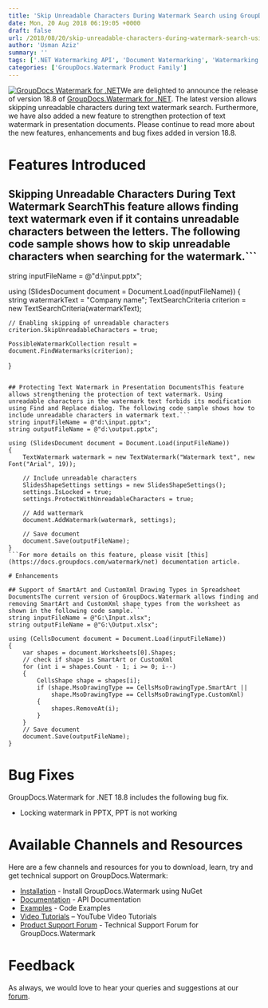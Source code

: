 ```yaml
---
title: 'Skip Unreadable Characters During Watermark Search using GroupDocs.Watermark for .NET 18.8'
date: Mon, 20 Aug 2018 06:19:05 +0000
draft: false
url: /2018/08/20/skip-unreadable-characters-during-watermark-search-using-groupdocs.watermark-for-.net-18.8/
author: 'Usman Aziz'
summary: ''
tags: ['.NET Watermarking API', 'Document Watermarking', 'Watermarking API C#', 'GroupDocs.Watermark for .NET', 'GroupDocs.Watermark for .NET Release']
categories: ['GroupDocs.Watermark Product Family']
---
```


[![GroupDocs Watermark for .NET](http://blog.groupdocs.com/wp-content/uploads/sites/4/2017/05/GroupDocs-Watermark-for-.NET_.png)](https://products.groupdocs.com/watermark/net)We are delighted to announce the release of version 18.8 of [GroupDocs.Watermark for .NET](https://products.groupdocs.com/watermark/net). The latest version allows skipping unreadable characters during text watermark search. Furthermore, we have also added a new feature to strengthen protection of text watermark in presentation documents. Please continue to read more about the new features, enhancements and bug fixes added in version 18.8.

# Features Introduced

## Skipping Unreadable Characters During Text Watermark SearchThis feature allows finding text watermark even if it contains unreadable characters between the letters. The following code sample shows how to skip unreadable characters when searching for the watermark.```
string inputFileName = @"d:\input.pptx";
  
using (SlidesDocument document = Document.Load(inputFileName))
{
    string watermarkText = "Company name";
    TextSearchCriteria criterion = new TextSearchCriteria(watermarkText);
  
    // Enabling skipping of unreadable characters
    criterion.SkipUnreadableCharacters = true;
  
    PossibleWatermarkCollection result = document.FindWatermarks(criterion);
}
```For more details on this feature, please visit [this](https://docs.groupdocs.com/watermark/net) documentation article.

## Protecting Text Watermark in Presentation DocumentsThis feature allows strengthening the protection of text watermark. Using unreadable characters in the watermark text forbids its modification using Find and Replace dialog. The following code sample shows how to include unreadable characters in watermark text.```
string inputFileName = @"d:\input.pptx";
string outputFileName = @"d:\output.pptx";
  
using (SlidesDocument document = Document.Load(inputFileName))
{
    TextWatermark watermark = new TextWatermark("Watermark text", new Font("Arial", 19));
    
    // Include unreadable characters
    SlidesShapeSettings settings = new SlidesShapeSettings();
    settings.IsLocked = true;
    settings.ProtectWithUnreadableCharacters = true;
  
    // Add wattermark
    document.AddWatermark(watermark, settings);
  
    // Save document
    document.Save(outputFileName);
}
```For more details on this feature, please visit [this](https://docs.groupdocs.com/watermark/net) documentation article.

# Enhancements

## Support of SmartArt and CustomXml Drawing Types in Spreadsheet DocumentsThe current version of GroupDocs.Watermark allows finding and removing SmartArt and CustomXml shape types from the worksheet as shown in the following code sample.```
string inputFileName = @"G:\Input.xlsx";
string outputFileName = @"G:\Output.xlsx";
   
using (CellsDocument document = Document.Load(inputFileName))
{
    var shapes = document.Worksheets[0].Shapes;
    // check if shape is SmartArt or CustomXml
    for (int i = shapes.Count - 1; i >= 0; i--)
    {
        CellsShape shape = shapes[i];
        if (shape.MsoDrawingType == CellsMsoDrawingType.SmartArt ||
            shape.MsoDrawingType == CellsMsoDrawingType.CustomXml)
        {
            shapes.RemoveAt(i);
        }
    }
    // Save document
    document.Save(outputFileName);
} 
```

# Bug Fixes

GroupDocs.Watermark for .NET 18.8 includes the following bug fix.

*   Locking watermark in PPTX, PPT is not working

# Available Channels and Resources

Here are a few channels and resources for you to download, learn, try and get technical support on GroupDocs.Watermark:

*   [Installation](https://www.nuget.org/packages/GroupDocs.Watermark/ "Install from NuGet Package") - Install GroupDocs.Watermark using NuGet
*   [Documentation](https://docs.groupdocs.com/watermark/net "Watermark API documentation") - API Documentation
*   [Examples](https://github.com/groupdocs-watermark/GroupDocs.watermark-for-.NET "How to use Watermark API") - Code Examples
*   [Video Tutorials](https://www.youtube.com/playlist?list=PL25CTxMCj5vPusvdhHD52X_Q8bTjObAc9) – YouTube Video Tutorials
*   [Product Support Forum](https://forum.groupdocs.com/c/watermark) - Technical Support Forum for GroupDocs.Watermark

# Feedback

As always, we would love to hear your queries and suggestions at our [forum](https://forum.groupdocs.com/c/watermark "Technical Support Forum").





